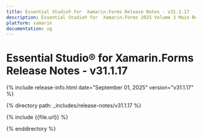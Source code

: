 ```yaml
---
title: Essential Studio® for  Xamarin.Forms Release Notes - v31.1.17
description: Essential Studio® for  Xamarin.Forms 2025 Volume 3 Main Release Release Notes - v31.1.17
platform: xamarin
documentation: ug
---
```


# Essential Studio® for  Xamarin.Forms  Release Notes - v31.1.17

{% include release-info.html date="September 01, 2025"  version="v31.1.17" %}

{% directory path: _includes/release-notes/v31.1.17 %}

{% include {{file.url}} %}

{% enddirectory %}